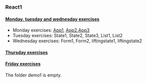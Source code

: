 ### React1

#### [Monday, tuesday and wednesday exercises](./monday-wednesday)
* Monday exercises: [App1](./monday-wednesday/src/App1.js), [App2](./monday-wednesday/src/App2.js),[App3](./monday-wednesday/src/App3.js)
* Tuesday exercises: State1, State2, State3, List1, List2
* Wednesday exercises: Form1, Form2, liftingstate1, liftingstate2
#### [Thursday exercises](./thursday)
#### [Friday exercises](./friday)
The folder demo1 is empty.
